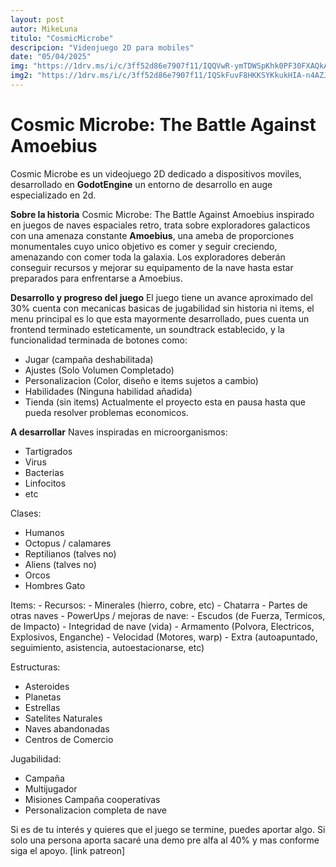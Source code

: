 ```yaml
---
layout: post
autor: MikeLuna
titulo: "CosmicMicrobe"
descripcion: "Videojuego 2D para mobiles"
date: "05/04/2025"
img: "https://1drv.ms/i/c/3ff52d86e7907f11/IQQVwR-ymTDWSpKhk0PF30FXAQkArPmP25dZWQOmZLH9Wpk?width=1024"
img2: "https://1drv.ms/i/c/3ff52d86e7907f11/IQSkFuvF8HKKSYKkukHIA-n4AZJE6GR0UDRyOPEJNrgxeh4?width=1024"
---
```


# Cosmic Microbe: The Battle Against Amoebius

Cosmic Microbe es un videojuego 2D dedicado a dispositivos moviles, desarrollado en **GodotEngine** un entorno de desarrollo en auge especializado en 2d.

**Sobre la historia**
Cosmic Microbe: The Battle Against Amoebius inspirado en juegos de naves espaciales retro, trata sobre exploradores galacticos con una amenaza constante **Amoebius**, una ameba de proporciones monumentales cuyo unico objetivo es comer y seguir creciendo, amenazando con comer toda la galaxia. Los exploradores deberán conseguir recursos y mejorar su equipamento de la nave hasta estar preparados para enfrentarse a Amoebius.

**Desarrollo y progreso del juego**
El juego tiene un avance aproximado del 30% cuenta con mecanicas basicas de jugabilidad sin historia ni items, el menu principal es lo que esta mayormente desarrollado, pues cuenta un frontend terminado esteticamente, un soundtrack establecido, y la funcionalidad terminada de botones como: 
- Jugar (campaña deshabilitada)
- Ajustes (Solo Volumen Completado)
- Personalizacion (Color, diseño e items sujetos a cambio)
- Habilidades (Ninguna habilidad añadida)
- Tienda (sin items)
Actualmente el proyecto esta en pausa hasta que pueda resolver problemas economicos.

**A desarrollar**
Naves inspiradas en microorganismos:
- Tartigrados
- Virus
- Bacterias
- Linfocitos
- etc

Clases:
- Humanos
- Octopus / calamares
- Reptilianos (talves no)
- Aliens (talves no)
- Orcos
- Hombres Gato

Items:
    - Recursos:
        - Minerales (hierro, cobre, etc)
        - Chatarra
        - Partes de otras naves
    - PowerUps / mejoras de nave:
        - Escudos (de Fuerza, Termicos, de Impacto)
        - Integridad de nave (vida)
        - Armamento (Polvora, Electricos, Explosivos, Enganche)
        - Velocidad (Motores, warp)
        - Extra (autoapuntado, seguimiento, asistencia, autoestacionarse, etc)

Estructuras:
- Asteroides
- Planetas
- Estrellas
- Satelites Naturales
- Naves abandonadas
- Centros de Comercio

Jugabilidad:
- Campaña
- Multijugador
- Misiones Campaña cooperativas
- Personalizacion completa de nave

Si es de tu interés y quieres que el juego se termine, puedes aportar algo. Si solo una persona aporta sacaré una demo pre alfa al 40% y mas conforme siga el apoyo.
[link patreon]